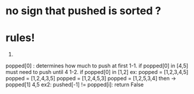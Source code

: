 # no sign that pushed is sorted ?
# rules!
1.
popped[0] : determines how much to push at first
1-1. if popped[0] in [4,5]
must need to push until 4
1-2. if popped[0] in [1,2]
ex: popped = [1,2,3,4,5]
popped = [1,2,4,3,5]
popped = [1,2,4,5,3]
popped = [1,2,5,3,4]
then -> popped[1] 4,5
ex2:
pushed[-1] != popped[i]:
return False